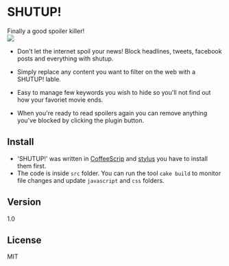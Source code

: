 SHUTUP!
================
Finally a good spoiler killer!  
![](https://raw.githubusercontent.com/sagivo/shutup/master/icons/icon48.png)

  - Don't let the internet spoil your news! 
Block headlines, tweets, facebook posts and everything with shutup.

  - Simply replace any content you want to filter on the web with a SHUTUP! lable.
  - Easy to manage few keywords you wish to hide so you'll not find out how your favoriet movie ends. 
  - When you're ready to read spoilers again you can remove anything you've blocked by clicking the plugin button.

Install
-----------
  - 'SHUTUP!' was written in [CoffeeScrip](http://coffeescript.org) and [stylus](http://learnboost.github.io/stylus/) you have to install them first.
  - The code is inside `src` folder. You can run the tool `cake build` to monitor file changes and update `javascript` and `css` folders. 

Version
----
1.0

License
----
MIT
